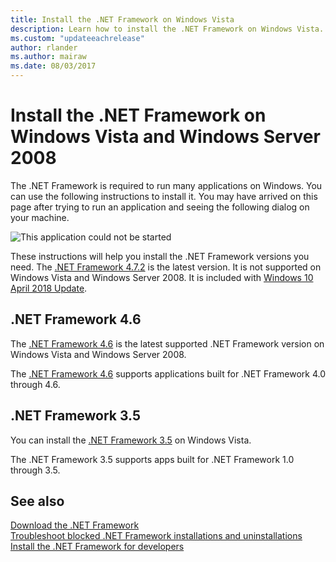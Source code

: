 ```yaml
---
title: Install the .NET Framework on Windows Vista
description: Learn how to install the .NET Framework on Windows Vista.
ms.custom: "updateeachrelease"
author: rlander
ms.author: mairaw
ms.date: 08/03/2017
---
```

# Install the .NET Framework on Windows Vista and Windows Server 2008

The .NET Framework is required to run many applications on Windows. You can use the following instructions to install it. You may have arrived on this page after trying to run an application and seeing the following dialog on your machine.

![This application could not be started](./media/this-application-could-not-be-started.png)

These instructions will help you install the .NET Framework versions you need. The [.NET Framework 4.7.2](http://go.microsoft.com/fwlink/?LinkID=863255) is the latest version. It is not supported on Windows Vista and Windows Server 2008. It is included with [Windows 10 April 2018 Update](https://www.microsoft.com/software-download/windows10).

## .NET Framework 4.6

The [.NET Framework 4.6](https://www.microsoft.com/en-us/download/details.aspx?id=48130&e6b34bbe-475b-1abd-2c51-b5034bcdd6d2=True) is the latest supported .NET Framework version on Windows Vista and Windows Server 2008.

The [.NET Framework 4.6](https://www.microsoft.com/en-us/download/details.aspx?id=48130&e6b34bbe-475b-1abd-2c51-b5034bcdd6d2=True) supports applications built for .NET Framework 4.0 through 4.6.

## .NET Framework 3.5

You can install the [.NET Framework 3.5](http://go.microsoft.com/fwlink/?LinkID=213834&dotnetdocs) on Windows Vista.

The .NET Framework 3.5 supports apps built for .NET Framework 1.0 through 3.5.

## See also

[Download the .NET Framework](https://www.microsoft.com/net/download/framework?utm_source=ms-docs&utm_medium=referral)   
[Troubleshoot blocked .NET Framework installations and uninstallations](troubleshoot-blocked-installations-and-uninstallations.md)   
[Install the .NET Framework for developers](guide-for-developers.md)
